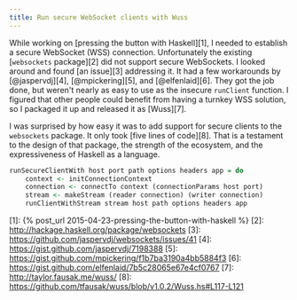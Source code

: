 ```yaml
---
title: Run secure WebSocket clients with Wuss
---
```


While working on [pressing the button with Haskell][1], I needed to establish a
secure WebSocket (WSS) connection. Unfortunately the existing [`websockets`
package][2] did not support secure WebSockets. I looked around and found [an
issue][3] addressing it. It had a few workarounds by [@jaspervdj][4],
[@mpickering][5], and [@elfenlaid][6]. They got the job done, but weren't
nearly as easy to use as the insecure `runClient` function. I figured that
other people could benefit from having a turnkey WSS solution, so I packaged it
up and released it as [Wuss][7].

I was surprised by how easy it was to add support for secure clients to the
`websockets` package. It only took [five lines of code][8]. That is a testament
to the design of that package, the strength of the ecosystem, and the
expressiveness of Haskell as a language.

``` hs
runSecureClientWith host port path options headers app = do
    context <- initConnectionContext
    connection <- connectTo context (connectionParams host port)
    stream <- makeStream (reader connection) (writer connection)
    runClientWithStream stream host path options headers app
```

[1]: {% post_url 2015-04-23-pressing-the-button-with-haskell %}
[2]: http://hackage.haskell.org/package/websockets
[3]: https://github.com/jaspervdj/websockets/issues/41
[4]: https://gist.github.com/jaspervdj/7198388
[5]: https://gist.github.com/mpickering/f1b7ba3190a4bb5884f3
[6]: https://gist.github.com/elfenlaid/7b5c28065e67e4cf0767
[7]: http://taylor.fausak.me/wuss/
[8]: https://github.com/tfausak/wuss/blob/v1.0.2/Wuss.hs#L117-L121
